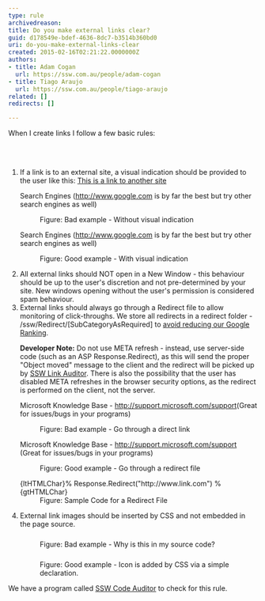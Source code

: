 ```yaml
---
type: rule
archivedreason: 
title: Do you make external links clear?
guid: d178549e-bdef-4636-8dc7-b3514b360bd0
uri: do-you-make-external-links-clear
created: 2015-02-16T02:21:22.0000000Z
authors:
- title: Adam Cogan
  url: https://ssw.com.au/people/adam-cogan
- title: Tiago Araujo
  url: https://ssw.com.au/people/tiago-araujo
related: []
redirects: []

---
```



<p>When I create links I follow a few basic rules&#58;
                </p>
<br><excerpt class='endintro'></excerpt><br>
<ol><li> If a link is to an external site, a visual indication should be provided to the user like this&#58; 
      <a target="_blank" href="http&#58;//www.ssw.com.au/ssw/Redirect/Microsoft/microsoft.htm">This is a link to another site</a><img title="You are now leaving SSW" src="http&#58;//www.ssw.com.au/ssw/images/external.gif" alt="" style="margin&#58;5px;" /> 
      <dl class="badImage"><p class="ssw15-rteElement-GreyBox"> Search Engines (<a target="_blank" href="http&#58;//www.ssw.com.au/ssw/Redirect/Web/Google.htm">http&#58;//www.google.com</a> is by far the best but try other search engines as well)</p><dd>Figure&#58; Bad example - Without visual indication</dd></dl><dl class="goodImage"><p class="ssw15-rteElement-GreyBox">Search Engines (<a target="_blank" href="http&#58;//www.ssw.com.au/ssw/Redirect/Web/Google.htm">http&#58;//www.google.com</a> is by far the best but try other search engines as well) </p><dd>Figure&#58; Good example - With visual indication</dd></dl></li><li>
      All external links should NOT open in a New Window - this behaviour should be up to the user's discretion and not pre-determined by your site. New windows opening without the user's permission is considered spam behaviour.
   </li><li>
      External links should always go through a Redirect file to allow monitoring of click-throughs. We store all redirects in a redirect folder - /ssw/Redirect/[SubCategoryAsRequired] to 
         <a href="http&#58;//www.ssw.com.au/ssw/Standards/Rules/RulesToBetterGoogleRankings.aspx#Robotstxtfile">avoid reducing our Google Ranking</a>.
      <p>
         <strong>Developer Note&#58;</strong> Do not use META refresh - instead, use server-side code (such as an ASP Response.Redirect), as this will send the proper &quot;Object moved&quot; message to the client and the redirect will be picked up by 
         <a href="http&#58;//www.ssw.com.au/ssw/Standards/DeveloperGeneral/WebdevelopmentTools.aspx#BrokenLinks">SSW Link Auditor</a>. There is also the possibility that the user has disabled META refreshes in the browser security options, as the redirect is performed on the client, not the server. </p><dl class="badImage"><p class="ssw15-rteElement-GreyBox">Microsoft Knowledge Base - 
            <a target="_blank" href="http&#58;//support.microsoft.com/support">http&#58;//support.microsoft.com/support</a>(Great for issues/bugs in your programs) </p><dd>Figure&#58; Bad example - Go through a direct link</dd></dl><dl class="goodImage"><p class="ssw15-rteElement-GreyBox">Microsoft Knowledge Base - 
            <a target="_blank" href="http&#58;//www.ssw.com.au/ssw/Redirect/Microsoft/MicrosoftSupport.htm">http&#58;//support.microsoft.com/support</a> (Great for issues/bugs in your programs) </p><dd>Figure&#58; Good example - Go through a redirect file</dd></dl><dl class="code"><dt> {ltHTMLChar}% Response.Redirect(&quot;http&#58;//www.link.com&quot;) %{gtHTMLChar} </dt><dd>Figure&#58; Sample Code for a Redirect File</dd></dl></li><li>
      External link images should be inserted by CSS and not embedded in the page source.
      <dl class="badImage"><dt>
            <img src="http&#58;//www.ssw.com.au/SSW/Standards/Rules/images/BadLink.gif" alt="" style="margin&#58;5px;" />
         </dt><dd>Figure&#58; Bad example - Why is this in my source code?</dd></dl><dl class="goodImage"><dt>
            <img src="http&#58;//www.ssw.com.au/SSW/Standards/Rules/images/GoodLink.gif" alt="" style="margin&#58;5px;" />
         </dt><dd>Figure&#58; Good example - Icon is added by CSS via a simple declaration.</dd></dl></li></ol><p>We have a program called 
   <a href="http&#58;//www.ssw.com.au/ssw/CodeAuditor/">SSW Code Auditor</a> to check for this rule. </p>


